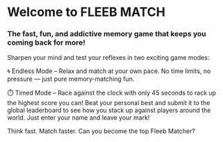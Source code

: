 # Welcome to FLEEB MATCH
### The fast, fun, and addictive memory game that keeps you coming back for more!

Sharpen your mind and test your reflexes in two exciting game modes:

🌀 Endless Mode – Relax and match at your own pace. No time limits, no pressure — just pure memory-matching fun.

⏱️ Timed Mode – Race against the clock with only 45 seconds to rack up the highest score you can! Beat your personal best and submit it to the global leaderboard to see how you stack up against players around the world. Just enter your name and leave your mark!

Think fast. Match faster.
Can you become the top Fleeb Matcher?

